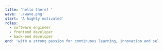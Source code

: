 ```yaml
---
title: 'hello there! '
wave: './wave.png'
start: 'A highly motivated'
roles:
  - software engineer
  - frontend developer
  - back-end developer
end: 'with a strong passion for continuous learning, innovation and self-development.'
---
```

